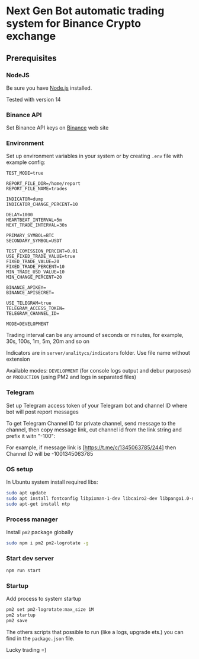 # **Next Gen Bot** automatic trading system for Binance Crypto exchange

## Prerequisites

### NodeJS

Be sure you have [Node.js](https://nodejs.org/) installed.

Tested with version 14

### Binance API

Set Binance API keys on [Binance](https://binance.com/) web site

### Environment

Set up environment variables in your system or by creating `.env` file with
example config:

```env
TEST_MODE=true

REPORT_FILE_DIR=/home/report
REPORT_FILE_NAME=trades

INDICATOR=dump
INDICATOR_CHANGE_PERCENT=10

DELAY=1000
HEARTBEAT_INTERVAL=5m
NEXT_TRADE_INTERVAL=30s

PRIMARY_SYMBOL=BTC
SECONDARY_SYMBOL=USDT

TEST_COMISSION_PERCENT=0.01
USE_FIXED_TRADE_VALUE=true
FIXED_TRADE_VALUE=20
FIXED_TRADE_PERCENT=10
MIN_TRADE_USD_VALUE=10
MIN_CHANGE_PERCENT=20

BINANCE_APIKEY=
BINANCE_APISECRET=

USE_TELEGRAM=true
TELEGRAM_ACCESS_TOKEN=
TELEGRAM_CHANNEL_ID=

MODE=DEVELOPMENT
```

Trading interval can be any amound of seconds or minutes, for example, 30s, 100s, 1m, 5m, 20m and so on

Indicators are in `server/analitycs/indicators` folder. Use file name without extension

Available modes: `DEVELOPMENT` (for console logs output and debur purposes) or `PRODUCTION` (using PM2 and logs in separated files)

### Telegram

Set up Telegram access token of your Telegram bot and channel ID where bot will
post report messages

To get Telegram Channel ID for private channel, send message to the channel,
then copy message link, cut channel id from the link string and prefix it witn
"-100":

For example, if message link is [https://t.me/c/1345063785/244] then Channel ID
will be -1001345063785

### OS setup

In Ubuntu system install required libs:

```bash
sudo apt update
sudo apt install fontconfig libpixman-1-dev libcairo2-dev libpango1.0-dev libjpeg8-dev libgif-dev build-essential
sudo apt-get install ntp
```

### Process manager

Install `pm2` package globally

```bash
sudo npm i pm2 pm2-logrotate -g
```

### Start dev server

```bash
npm run start
```

### Startup

Add process to system startup

```bash
pm2 set pm2-logrotate:max_size 1M
pm2 startup
pm2 save
```

The others scripts that possible to run (like a logs, upgrade ets.) you can find
in the `package.json` file.

Lucky trading =)
